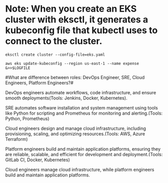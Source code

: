 # Note: When you create an EKS cluster with eksctl, it generates a kubeconfig file that kubectl uses to connect to the cluster.

```
eksctl create cluster --config-file=eks.yaml
```

```
aws eks update-kubeconfig --region us-east-1 --name expense &>>$LOGFILE
```



#What are difference between roles: DevOps Engineer, SRE, Cloud Engineers, Platform Engineers?#

DevOps engineers automate workflows, code infrastructure, and ensure smooth deployments(Tools: Jenkins, Docker, Kubernetes).

SRE automates software installation and system management using tools like Python for scripting and Prometheus for monitoring and alerting.(Tools: Python, Prometheus)

Cloud engineers design and manage cloud infrastructure, including provisioning, scaling, and optimizing resources.(Tools: AWS, Azure Terraform)

Platform engineers build and maintain application platforms, ensuring they are reliable, scalable, and efficient for development and deployment.(Tools: GitLab CI, Docker, Kubernetes)

Cloud engineers manage cloud infrastructure, while platform engineers build and maintain application platforms.